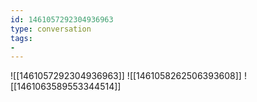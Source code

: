```yaml
---
id: 1461057292304936963
type: conversation
tags:
- 
---
```

![[1461057292304936963]]
![[1461058262506393608]]
![[1461063589553344514]]

